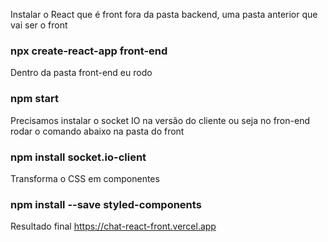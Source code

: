 Instalar o React que é front fora da pasta backend, uma pasta anterior que vai ser o front
### npx create-react-app front-end

Dentro da pasta front-end eu rodo
### npm start

Precisamos instalar o socket IO na versão do cliente ou seja no fron-end
rodar o comando abaixo na pasta do front
### npm install socket.io-client

Transforma o CSS em componentes
### npm install --save styled-components

Resultado final
https://chat-react-front.vercel.app
